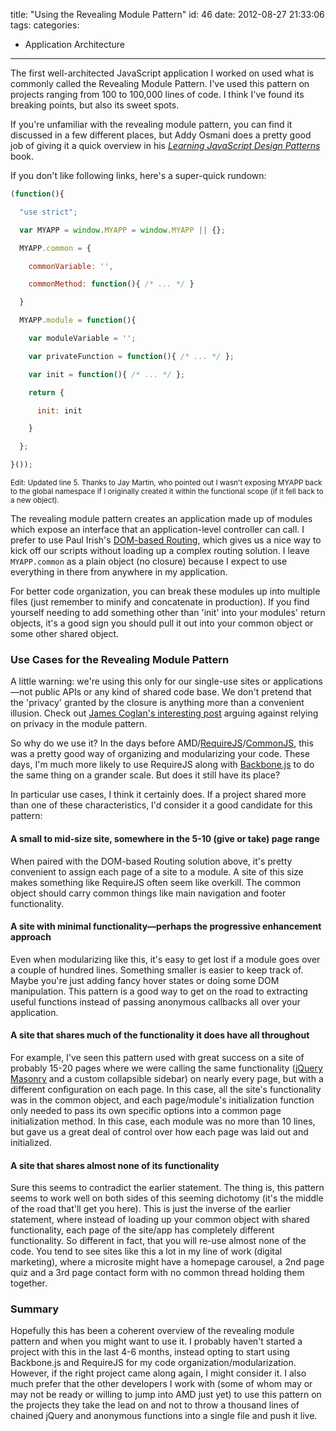 title: "Using the Revealing Module Pattern"
id: 46
date: 2012-08-27 21:33:06
tags:
categories:
  - Application Architecture
---

The first well-architected JavaScript application I worked on used what is commonly called the Revealing Module Pattern. I've used this pattern on projects ranging from 100 to 100,000 lines of code. I think I've found its breaking points, but also its sweet spots.

<!-- more -->

If you're unfamiliar with the revealing module pattern, you can find it discussed in a few different places, but Addy Osmani does a pretty good job of giving it a quick overview in his <a title="Addy Osmani: Revealing Module Pattern" href="http://www.addyosmani.com/resources/essentialjsdesignpatterns/book/#revealingmodulepatternjavascript"><em>Learning JavaScript Design Patterns</em></a> book.

If you don't like following links, here's a super-quick rundown:

```javascript
(function(){

  "use strict";

  var MYAPP = window.MYAPP = window.MYAPP || {};

  MYAPP.common = {

    commonVariable: '',

    commonMethod: function(){ /* ... */ }

  }

  MYAPP.module = function(){

    var moduleVariable = '';

    var privateFunction = function(){ /* ... */ };

    var init = function(){ /* ... */ };

    return {

      init: init

    }

  };

}());
```

<small>Edit: Updated line 5. Thanks to Jay Martin, who pointed out I wasn't exposing MYAPP back to the global namespace if I originally created it within the functional scope (if it fell back to a new object).</small>

The revealing module pattern creates an application made up of modules which expose an interface that an application-level controller can call. I prefer to use&nbsp;Paul Irish's <a title="Paul Irish: DOM-based Routing" href="http://paulirish.com/2009/markup-based-unobtrusive-comprehensive-dom-ready-execution/">DOM-based Routing</a>, which gives us a nice way to kick off our scripts without loading up a complex routing solution. I leave <code>MYAPP.common</code> as a plain object (no closure) because I expect to use everything in there from anywhere in my application.

For better code organization, you can break these modules up into multiple files (just remember to minify and concatenate in production). If you find yourself needing to add something other than 'init' into your modules' return objects, it's a good sign you should pull it out into your common object or some other shared object.

<h3>Use Cases for the Revealing Module Pattern</h3>

A little warning: we're using this only for our single-use sites or applications—not public APIs or any kind of shared code base. We don't pretend that the 'privacy' granted by the closure is anything more than a convenient illusion. Check out&nbsp;<a title="James Coglan: The Cost of Privacy" href="http://blog.jcoglan.com/2012/01/19/the-cost-of-privacy/">James Coglan's interesting post</a>&nbsp;arguing against relying on privacy in the module pattern.

So why do we use it? In the days before AMD/<a href="http://requirejs.org/" title="RequireJS">RequireJS</a>/<a href="http://www.commonjs.org/" title="CommonJS">CommonJS</a>, this was a pretty good way of organizing and modularizing your code. These days, I'm much more likely to use RequireJS along with <a href="http://backbonejs.org/" title="Backbone.js">Backbone.js</a> to do the same thing on a grander scale. But does it still have its place?

In particular use cases, I think it certainly does. If a project shared more than one of these characteristics, I'd consider it a good candidate for this pattern:

<h4>A small to mid-size site, somewhere in the 5-10 (give or take) page range</h4>

When paired with the DOM-based Routing solution above, it's pretty convenient to assign each page of a site to a module. A site of this size makes something like RequireJS often seem like overkill. The common object should carry common things like main navigation and footer functionality.

<h4>A site with minimal functionality&mdash;perhaps the progressive enhancement approach</h4>

Even when modularizing like this, it's easy to get lost if a module goes over a couple of hundred lines. Something smaller is easier to keep track of. Maybe you're just adding fancy hover states or doing some DOM manipulation. This pattern is a good way to get on the road to extracting useful functions instead of passing anonymous callbacks all over your application.

<h4>A site that shares much of the functionality it does have all throughout</h4>

For example, I've seen this pattern used with great success on a site of probably 15-20 pages where we were calling the same functionality (<a title="jQuery Masonry" href="http://isotope.metafizzy.co/">jQuery Masonry</a> and a custom collapsible sidebar) on nearly every page, but with a different configuration on each page. In this case, all the site's functionality was in the common object, and each page/module's initialization function only needed to pass its own specific options into a common page initialization method. In this case, each module was no more than 10 lines, but gave us a great deal of control over how each page was laid out and initialized.

<h4>A site that shares almost none of its functionality</h4>

Sure this seems to contradict the earlier statement. The thing is, this pattern seems to work well on both sides of this seeming dichotomy (it's the middle of the road that'll get you here). This is just the inverse of the earlier statement, where instead of loading up your common object with shared functionality, each page of the site/app has completely different functionality. So different in fact, that you will re-use almost none of the code. You tend to see sites like this a lot in my line of work (digital marketing), where a microsite might have a homepage carousel, a 2nd page quiz and a 3rd page contact form with no common thread holding them together.

<h3>Summary</h3>

Hopefully this has been a coherent overview of the revealing module pattern and when you might want to use it. I probably haven't started a project with this in the last 4-6 months, instead opting to start using Backbone.js and RequireJS for my code organization/modularization. However, if the right project came along again, I might consider it. I also much prefer that the other developers I work with (some of whom may or may not be ready or willing to jump into AMD just yet) to use this pattern on the projects they take the lead on and not to throw a thousand lines of chained jQuery and anonymous functions into a single file and push it live.
